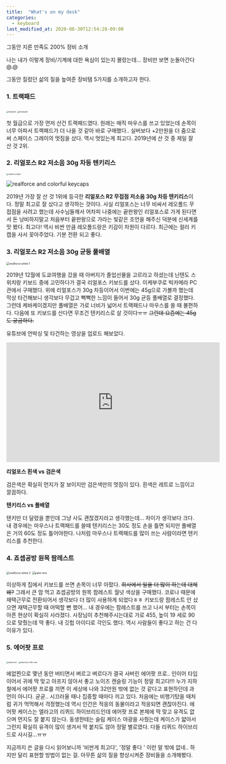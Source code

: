 ```yaml
---
title:  "What's on my desk"
categories: 
  - keyboard
last_modified_at: 2020-08-30T12:54:28-09:00
---
```


그동안 지른 만족도 200% 장비 소개


나는 내가 이렇게 장비/기계에 대한 욕심이 있는지 몰랐는데... 장비만 보면 눈돌아간다 @.@

그동안 질렀던 삶의 질을 높여준 장비템 5가지를 소개하고자 한다. 

### 1. 트랙패드

<img src="https://user-images.githubusercontent.com/29784606/91653957-fa875080-eadf-11ea-85d1-4f6a2cc40467.JPG" alt="trackpad" style="zoom:33%;" />

<img src="https://user-images.githubusercontent.com/29784606/91653959-fc511400-eadf-11ea-88c8-540c9d18075d.JPG" alt="trackpad2" style="zoom:33%;" />

첫 월급으로 가장 먼저 산건 트랙패드였다. 원래는 매직 마우스를 쓰고 있었는데 손목이 너무 아파서 트랙패드가 더 나을 것 같아 바로 구매했다.. 실버보다 +2만원을 더 줌으로써 스페이스 그레이의 멋짐을 샀다. 역시 멋있는게 최고다.  2019년에 산 것 중 제일 잘 산 것 2위.

### 2. 리얼포스 R2 저소음 30g 차등 텐키리스

<img src="https://user-images.githubusercontent.com/29784606/91654261-3e7b5500-eae2-11ea-846d-c7d3435c23e2.JPG" alt="realforce black" style="zoom:33%;" />



![realforce and colorful keycaps](https://user-images.githubusercontent.com/29784606/91654328-b8134300-eae2-11ea-9321-20ba28333654.JPG)

2019년 가장 잘 산 것 1위에 등극한 **리얼포스 R2 무접점 저소음 30g 차등 텐키리스**이다. 정말 최고로 잘 샀다고 생각하는 것이다. 사실 리얼포스는 너무 비싸서 레오폴드 무접점을 사려고 했는데 사수님들께서 어차피 나중에는 끝판왕인 리얼포스로 가게 된다면서 돈 낭비하지말고 처음부터 끝판왕으로 가라는 빛같은 조언을 해주신 덕분에 신세계를 맛 봤다. 최고다! 역시 비싼 만큼 레오폴드랑은 키감이 차원이 다르다. 최근에는 컬러 키캡을 사서 꽂아주었다. 기분 전환 되고 좋다.



### 3. 리얼포스  R2 저소음 30g 균등 풀배열

<img src="https://user-images.githubusercontent.com/29784606/91654762-a764cc00-eae6-11ea-8ae8-b37e86b84a8d.JPG" alt="realforce white 1" style="zoom:50%;" />

2019년 12월에 도쿄여행을 갔을 때 아버지가 졸업선물을 고르라고 하셨는데 닌텐도 스위치랑 키보드 중에 고민하다가 결국 리얼포스 키보드를 샀다. 이케부쿠로 빅카메라 PC관에서 구매했다. 위에 리얼포스가 30g 차등이어서 이번에는 45g으로 가볼까 했는데 막상 타건해보니 생각보다 무겁고 뻑뻑한 느낌이 들어서 30g 균등 풀배열로 결정했다. 그런데 케바케이겠지만 풀배열은 가로 너비가 넓어서 트랙패드나 마우스를 쓸 때 불편하다. 다음에 또 키보드를 산다면 무조건 텐키리스로 살 것이다ㅠㅠ ~~그런데 요즘에는 45g도 궁금하다.~~

유튜브에 언박싱 및 타건하는 영상을 업로드 해보았다.

<iframe width="560" height="315" src="https://www.youtube.com/embed/2xzZYo7TpGw" frameborder="0" allow="accelerometer; autoplay; encrypted-media; gyroscope; picture-in-picture" allowfullscreen></iframe>





**리얼포스 흰색 vs 검은색**

검은색은 확실히 먼지가 잘 보이지만 검은색만의 멋짐이 있다.
흰색은 레트로 느낌이고 깔끔하다.



**텐키리스 vs 풀배열**

텐키만 더 달렸을 뿐인데 그냥 사도 괜찮겠지라고 생각했는데... 차이가 생각보다 크다.
내 경우에는 마우스나 트랙패드를 쓸때 텐키리스는 30도 정도 손을 틀면 되지만 풀배열은 거의  60도 정도 틀어야한다.
나처럼 마우스나 트랙패드를 많이 쓰는 사람이라면 텐키리스를 추천한다.



### 4. 죠셉공방 원목 팜레스트

<img src="https://user-images.githubusercontent.com/29784606/91654724-4a691600-eae6-11ea-81bd-fed9ebcf16f2.jpg" alt="realforce white 2" style="zoom:50%;" />

<img src="https://user-images.githubusercontent.com/29784606/91654989-62da3000-eae8-11ea-8858-66fbc60450b0.JPG" alt="palm rest" style="zoom:50%;" />

이상하게 집에서 키보드를 쓰면 손목이 너무 아팠다. ~~회사에서 일을 더 많이 하는데 대체 왜?~~ 그래서 큰 맘 먹고 죠셉공방의 원목 팜레스트 월넛 색상을 구매했다. 코로나 때문에 재택근무로 전환되어서 생각보다 더 많이 사용하게 되었다ㅎㅎ 키보드랑 팜레스트 안 샀으면 재택근무할 때 어떡할 뻔 했어... 내 경우에는 팜레스트를 쓰고 나서 부터는 손목이 아픈 현상이 확실히 사라졌다. 사장님이 추천해주시는대로 가로 455, 높이 19 세로 90 으로 맞췄는데 딱 좋다. 내 깃헙 아이디로 각인도 했다. 역시 사람들이 좋다고 하는 건  다 이유가 있다.



### 5. 에어팟 프로

<img src="https://user-images.githubusercontent.com/29784606/91659092-82815080-eb08-11ea-8c49-db7109c66537.JPG" alt="airpod pro" style="zoom:33%;" />

<img src="https://user-images.githubusercontent.com/29784606/91659174-54504080-eb09-11ea-91bf-59f64be3342e.jpg" alt="airpod pro with case" style="zoom:33%;" />

에없찐으로 몇년 동안 버티면서 벼르고 벼르다가 결국 사버린 에어팟 프로.. 인이어 타입이어서 귀에 딱 맞고 아프지 않아서 좋고 노이즈 캔슬링 기능이 정말 최고다!!! 누가 지하철에서 에어팟 프로를 끼면 이 세상에 나와 32만원 밖에 없는 것 같다고 표현하던데 과언이 아니다. 굳굳.. 시끄러울 때나 집중할 때마다 끼고 있다. 처음에는 비행기탔을 때처럼 귀가 먹먹해서 걱정했는데 역시 인간은 적응의 동물이라고 적응되면 괜찮아진다. 에어팟 케이스는 엘라고의 리퀴드 하이브리드인데 에어팟 프로 본체에 딱 맞고 유격도 없으며 먼지도 잘 붙지 않는다. 동생한테는 슬림 케이스 야광을 사줬는데 케이스가 얇아서 그런지 확실히 유격이 많이 생겨서 딱 붙지도 않아 정말 별로였다. 다들 리퀴드 하이브리드로 사시길...ㅠㅠ



지금까지 쓴 글을 다시 읽어보니까 '비싼게 최고다', '정말 좋다 ' 이런 말 밖에 없네.. 하지만 달리 표현할 방법이 없는 걸. 아무튼 삶의 질을 향상시켜준 장비들을 소개해봤다.